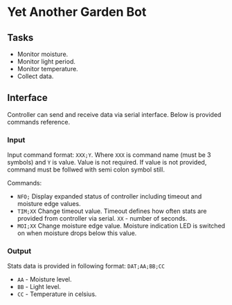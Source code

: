 # Yet Another Garden Bot

## Tasks
- Monitor moisture.
- Monitor light period.
- Monitor temperature.
- Collect data.

## Interface

Controller can send and receive data via serial interface. Below is provided commands reference.

### Input

Input command format: ``XXX;Y``. Where ``XXX`` is command name (must be 3 symbols) and ``Y`` is value. Value is not required. If value is not provided, command must be follwed with semi colon symbol still.

Commands:
* ``NFO;`` Display expanded status of controller including timeout and moisture edge values.
* ``TIM;XX`` Change timeout value. Timeout defines how often stats are provided from controller via serial. ``XX`` - number of seconds.
* ``MOI;XX`` Change moisture edge value. Moisture indication LED is switched on when moisture drops below this value.

### Output

Stats data is provided in following format: ```DAT;AA;BB;CC```

* ``AA`` - Moisture level.
* ``BB`` - Light level.
* ``CC`` - Temperature in celsius.
